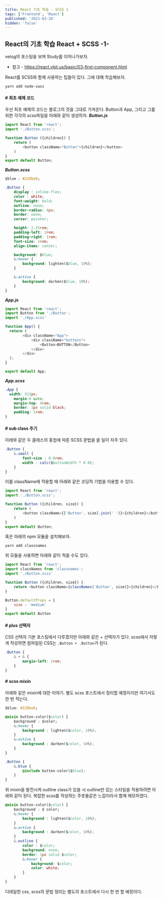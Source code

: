 ```yaml
---
title: React 기초 학습 - SCSS 1
tags: ['Frontend', 'React']
published: '2021-03-26'
hidden: 'false'
---
```


## React의 기초 학습 React + SCSS -1-
velog의 포스팅을 보며 Study를 이어나가보자.
+ 참고 - https://react.vlpt.us/basic/03-first-component.html

React를 SCSS와 함께 사용하는 팁들이 있다. 그에 대해 학습해보자.
```
yarn add node-sass
```

#### # 최초 예제 코드
우선 최초 예제의 코드는 블로그의 것을 그대로 가져온다. Button과 App, 그리고 그를 위한 각각의 scss파일을 아래와 같이 생성하자.
***Button.js***
```javascript
import React from 'react';
import './Button.scss';

function Button ({children}) {
	return (
		<button className="Button">{children}</button>
	)
}
export default Button;
```
***Button.scss***
```css
$blue : #228be6;

.Button {
	display : inline-flex;
	color : white;
	font-weight: bold;
	outline: none;
	border-radius: 4px;
	border: none;
	cursor: pointer;

	height: 2.25rem;
	padding-left: 1rem;
	padding-right: 1rem;
	font-size: 1rem;
	align-items: center;

	background: $blue;
	&:hover {
		background: lighten($blue, 10%);
	}

	&:active {
		background: darken($blue, 10%);
	}
}
```
***App.js***
```javascript
import React from 'react';
import Button from './Button';
import './App.scss'

function App() {
  return (
		<div className="App">
			<div className="buttons">
				<Button>BUTTON</Button>
			</div>
		</div>
  );
}

export default App;
```
***App.scss***
```css
.App {
  width: 512px;
	margin:0 auto;
	margin-top: 4rem;
	border: 1px solid black;
	padding: 1rem;
}
```

#### # sub class 주기
아래와 같은 두 클래스의 중첩에 따른 SCSS 문법을 쓸 일이 자주 있다.
```css
.Button {
	&.small {
		font-size : 0.8rem;
		width : calc($buttonWidth * 0.8);
	}
}
```
이를 className에 적용할 때 아래와 같은 코딩적 기법을 이용할 수 있다.
```javascript
import React from 'react';
import './Button.scss';

function Button ({children, size}) {
	return (
		<button className={['Button', size].join(' ')}>{children}</button>
	)
}
export default Button;
```
혹은 아래의 npm 모듈을 설치해보자.
```
yarn add classnames
```
위 모듈을 사용하면 아래와 같이 적을 수도 있다.
```javascript
import React from 'react';
import classNames from 'classnames';
import './Button.scss'

function Button ({children, size}) {
	return <button className={classNames('Button', size)}>{children}</button>
}

Button.defaultProps = {
	size : 'medium'
}
export default Button
```

#### # plus 선택자
CSS 선택자 기본 포스팅에서 다루겠지만 아래와 같은 + 선택자가 있다. scss에서 저렇게 작성하면 컴파일된 CSS는 ```.Button + .Button```가 된다.
```css
.Button {
	& + & {
		margin-left: 1rem;
	}
}
```

#### # scss mixin
아래와 같은 mixin에 대한 이야기. 별도 scss 포스트에서 정리할 예정이지만 여기서도 한 번 적는다.
```css
$blue: #228be6;

@mixin button-color($color) {
	background : $color;
	&:hover {
		background : lighten($color, 10%);
	}
	&:active {
		background : darken($color, 10%);
	}
}

.Button {
	&.blue {
		@include button-color($blue);
	}
}
```
위 mixin을 발전시켜 outline class가 있을 시 outline만 있는 스타일을 적용하려면 아래와 같이 된다. 복잡한 scss를 작성하는 주춧돌같은 느낌이라서 함께 메모하였다.
```css
@mixin button-color($color) {
	background : $ color;
	&:hover {
		background : lighten($color, 10%);
	}
	&:active {
		background : darken($color, 10%);
	}
	&.outline {
		color : $color;
		background: none;
		border: 1px solid $color;
		&:hover {
			background: $color;
			color: white;
		}
	}
}
```

디테일한 css, scss의 문법 정리는 별도의 포스트에서 다시 한 번 할 예정이다.
